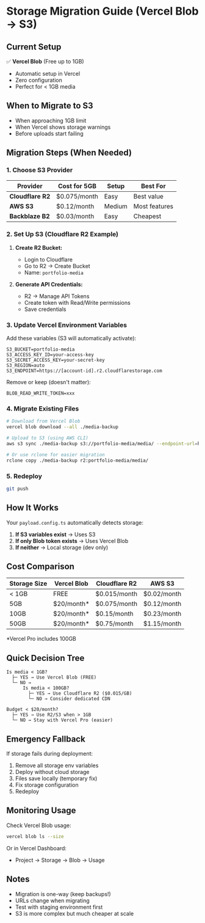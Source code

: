 # Storage Migration Guide (Vercel Blob → S3)

## Current Setup
✅ **Vercel Blob** (Free up to 1GB)
- Automatic setup in Vercel
- Zero configuration
- Perfect for < 1GB media

## When to Migrate to S3
- When approaching 1GB limit
- When Vercel shows storage warnings
- Before uploads start failing

## Migration Steps (When Needed)

### 1. Choose S3 Provider

| Provider | Cost for 5GB | Setup | Best For |
|----------|--------------|-------|----------|
| **Cloudflare R2** | $0.075/month | Easy | Best value |
| **AWS S3** | $0.12/month | Medium | Most features |
| **Backblaze B2** | $0.03/month | Easy | Cheapest |

### 2. Set Up S3 (Cloudflare R2 Example)

1. **Create R2 Bucket:**
   - Login to Cloudflare
   - Go to R2 → Create Bucket
   - Name: `portfolio-media`

2. **Generate API Credentials:**
   - R2 → Manage API Tokens
   - Create token with Read/Write permissions
   - Save credentials

### 3. Update Vercel Environment Variables

Add these variables (S3 will automatically activate):
```
S3_BUCKET=portfolio-media
S3_ACCESS_KEY_ID=your-access-key
S3_SECRET_ACCESS_KEY=your-secret-key
S3_REGION=auto
S3_ENDPOINT=https://[account-id].r2.cloudflarestorage.com
```

Remove or keep (doesn't matter):
```
BLOB_READ_WRITE_TOKEN=xxx
```

### 4. Migrate Existing Files

```bash
# Download from Vercel Blob
vercel blob download --all ./media-backup

# Upload to S3 (using AWS CLI)
aws s3 sync ./media-backup s3://portfolio-media/media/ --endpoint-url=https://[account-id].r2.cloudflarestorage.com

# Or use rclone for easier migration
rclone copy ./media-backup r2:portfolio-media/media/
```

### 5. Redeploy
```bash
git push
```

## How It Works

Your `payload.config.ts` automatically detects storage:
1. **If S3 variables exist** → Uses S3
2. **If only Blob token exists** → Uses Vercel Blob
3. **If neither** → Local storage (dev only)

## Cost Comparison

| Storage Size | Vercel Blob | Cloudflare R2 | AWS S3 |
|-------------|-------------|---------------|---------|
| < 1GB | FREE | $0.015/month | $0.02/month |
| 5GB | $20/month* | $0.075/month | $0.12/month |
| 10GB | $20/month* | $0.15/month | $0.23/month |
| 50GB | $20/month* | $0.75/month | $1.15/month |

*Vercel Pro includes 100GB

## Quick Decision Tree

```
Is media < 1GB?
  ├─ YES → Use Vercel Blob (FREE)
  └─ NO → 
      Is media < 100GB?
        ├─ YES → Use Cloudflare R2 ($0.015/GB)
        └─ NO → Consider dedicated CDN

Budget < $20/month?
  ├─ YES → Use R2/S3 when > 1GB
  └─ NO → Stay with Vercel Pro (easier)
```

## Emergency Fallback

If storage fails during deployment:
1. Remove all storage env variables
2. Deploy without cloud storage
3. Files save locally (temporary fix)
4. Fix storage configuration
5. Redeploy

## Monitoring Usage

Check Vercel Blob usage:
```bash
vercel blob ls --size
```

Or in Vercel Dashboard:
- Project → Storage → Blob → Usage

## Notes
- Migration is one-way (keep backups!)
- URLs change when migrating
- Test with staging environment first
- S3 is more complex but much cheaper at scale